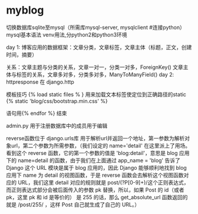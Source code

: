 # myblog
切换数据库sqlite至mysql（所需库mysql-server, mysqlclient #连接python）
mysql基本语法
venv用法,分python2和python3环境

day 1:
博客应用的数据框架：文章分类，文章标签，文章主体（标题，正文，创建时间，摘要）

关系：文章主题与分类的关系，文章一对一，分类一对多，ForeignKey()
      文章主体与标签的关系，文章多对多，分类多对多，ManyToManyField()
day 2:
httpresponse 在 django.http

模板技巧 {% load static files % } 用来加载文本标签使定位到正确路径的static
{% static 'blog/css/bootstrap.min.css' %}

语句用{% endfor %} 结束

admin.py 用于注册数据库中的成员用于编辑

reverse函数位于 django.urls库 用于解析url并返回一个地址，第一参数为解析对象url，第二个参数为所需参数，（我们设定的 name='detail' 在这里派上了用场。看到这个 reverse 函数，它的第一个参数的值是 'blog:detail'，意思是 blog 应用下的 name=detail 的函数，由于我们在上面通过 app_name = 'blog' 告诉了 Django 这个 URL 模块是属于 blog 应用的，因此 Django 能够顺利地找到 blog 应用下 name 为 detail 的视图函数，于是 reverse 函数会去解析这个视图函数对应的 URL，我们这里 detail 对应的规则就是 post/(?P<pk>[0-9]+)/这个正则表达式，而正则表达式部分会被后面传入的参数 pk 替换，所以，如果 Post 的 id（或者 pk，这里 pk 和 id 是等价的） 是 255 的话，那么 get_absolute_url 函数返回的就是 /post/255/ ，这样 Post 自己就生成了自己的 URL。）
